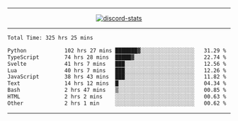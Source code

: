 <a href="https://www.github.com/ripavoid" target="_blank" rel="noreferrer">

-------

<div align='center'>
    <a href='https://discordapp.com/users/825178146797518881'>
        <img align='center' alt='discord-stats' src='https://api.discord-status.me/825178146797518881?nitro&boost=4&gradient=%231e0b1a%2C%23000000%2C%23000000%2C%23160316'></img>
    </a>
</div>

-------

<!--START_SECTION:waka-->

```txt
Total Time: 325 hrs 25 mins

Python            102 hrs 27 mins ███████▓░░░░░░░░░░░░░░░░░   31.29 %
TypeScript        74 hrs 28 mins  █████▓░░░░░░░░░░░░░░░░░░░   22.74 %
Svelte            41 hrs 7 mins   ███░░░░░░░░░░░░░░░░░░░░░░   12.56 %
Lua               40 hrs 7 mins   ███░░░░░░░░░░░░░░░░░░░░░░   12.26 %
JavaScript        38 hrs 43 mins  ███░░░░░░░░░░░░░░░░░░░░░░   11.82 %
Text              14 hrs 12 mins  █░░░░░░░░░░░░░░░░░░░░░░░░   04.34 %
Bash              2 hrs 47 mins   ▒░░░░░░░░░░░░░░░░░░░░░░░░   00.85 %
HTML              2 hrs 2 mins    ░░░░░░░░░░░░░░░░░░░░░░░░░   00.63 %
Other             2 hrs 1 min     ░░░░░░░░░░░░░░░░░░░░░░░░░   00.62 %
```

<!--END_SECTION:waka-->

-------
